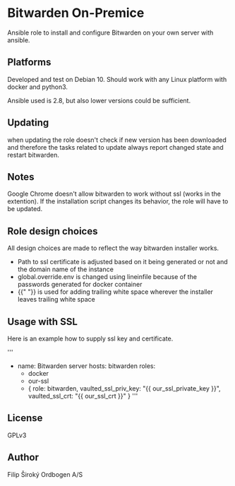 # Bitwarden On-Premice

Ansible role to install and configure Bitwarden on your own server with ansible.

## Platforms

Developed and test on Debian 10. Should work with any Linux platform with
docker and python3.

Ansible used is 2.8, but also lower versions could be sufficient.

## Updating

when updating the role doesn't check if new version has been downloaded and
therefore the tasks related to update always report changed state and restart
bitwarden.

## Notes

Google Chrome doesn't allow bitwarden to work without ssl (works in the extention).
If the installation script changes its behavior, the role will have to be updated.

## Role design choices

All design choices are made to reflect the way bitwarden installer works.

 - Path to ssl certificate is adjusted based on it being generated or not and the domain name of the instance
 - global.override.env is changed using lineinfile because of the passwords generated for docker container
 - {{" "}} is used for adding trailing white space wherever the installer leaves trailing white space

## Usage with SSL

Here is an example how to supply ssl key and certificate.

'''
- name: Bitwarden server
  hosts: bitwarden
  roles:
    - docker
    - our-ssl
    - { role: bitwarden,
      vaulted_ssl_priv_key: "{{ our_ssl_private_key }}",
      vaulted_ssl_crt: "{{ our_ssl_crt }}" }
'''

## License

GPLv3

## Author

Filip Široký
Ordbogen A/S
